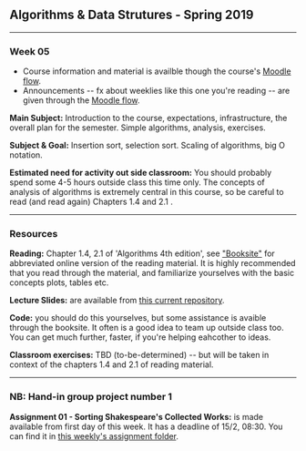 ## Algorithms & Data Strutures - Spring 2019

----------------
### Week 05
* Course information and material is availble though the course's [Moodle flow](https://cphbusiness.mrooms.net/course/view.php?id=3150).
* Announcements -- fx about weeklies like this one you're reading -- are given through the [Moodle flow](https://cphbusiness.mrooms.net/course/view.php?id=3150). 

**Main Subject:** Introduction to the course, expectations, infrastructure, the overall plan for the semester. Simple algorithms, analysis, exercises.

**Subject & Goal:** Insertion sort, selection sort. Scaling of algorithms, big O notation.

**Estimated need for activity out side classroom:** You should probably spend some 4-5 hours outside class this time only. The concepts of analysis of algorithms is extremely central in this course, so be careful to read (and read again) Chapters 1.4 and 2.1 .

-----------------
### Resources
**Reading:** Chapter 1.4, 2.1 of 'Algorithms 4th edition', see ["Booksite"](https://algs4.cs.princeton.edu/home/) for abbreviated online version of the reading material. It is highly recommended that you read through the material, and familiarize yourselves with the basic concepts plots, tables etc.

**Lecture Slides:** are available from [this current repository](https://github.com/datsoftlyngby/soft2019spring-algorithms/tree/master/Weeklies/Week_05/Slides).

**Code:** you should do this yourselves, but some assistance is avaible through the booksite. It often is a good idea to team up outside class too. You can get much further, faster, if you're helping eahcother to ideas.

**Classroom exercises:** TBD (to-be-determined) -- but will be taken in context of the chapters 1.4 and 2.1 of reading material.

-----------------
### NB: Hand-in group project number 1
**Assignment 01 - Sorting Shakespeare's Collected Works:** is made available from first day of this week. It has a deadline of 15/2, 08:30. You can find it in [this weekly's assignment folder](https://github.com/datsoftlyngby/soft2019spring-algorithms/tree/master/Weeklies/Week_05/Assignment_01).


